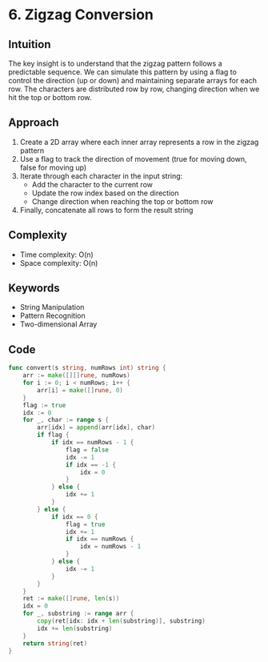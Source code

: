 # 6. Zigzag Conversion

## Intuition

The key insight is to understand that the zigzag pattern follows a predictable sequence. We can simulate this pattern by using a flag to control the direction (up or down) and maintaining separate arrays for each row. The characters are distributed row by row, changing direction when we hit the top or bottom row.

## Approach

1. Create a 2D array where each inner array represents a row in the zigzag pattern
2. Use a flag to track the direction of movement (true for moving down, false for moving up)
3. Iterate through each character in the input string:
    - Add the character to the current row
    - Update the row index based on the direction
    - Change direction when reaching the top or bottom row
4. Finally, concatenate all rows to form the result string

## Complexity

- Time complexity: O(n)
- Space complexity: O(n)

## Keywords

- String Manipulation
- Pattern Recognition
- Two-dimensional Array

## Code

```go
func convert(s string, numRows int) string {
    arr := make([][]rune, numRows)
    for i := 0; i < numRows; i++ {
        arr[i] = make([]rune, 0)
    }
    flag := true
    idx := 0
    for _, char := range s {
        arr[idx] = append(arr[idx], char)
        if flag {
            if idx == numRows - 1 {
                flag = false
                idx -= 1
                if idx == -1 {
                    idx = 0
                }
            } else {
                idx += 1
            }
        } else {
            if idx == 0 {
                flag = true
                idx += 1
                if idx == numRows {
                    idx = numRows - 1
                }
            } else {
                idx -= 1
            }
        }
    }
    ret := make([]rune, len(s))
    idx = 0
    for _, substring := range arr {
        copy(ret[idx: idx + len(substring)], substring)
        idx += len(substring)
    }
    return string(ret)
}
```
